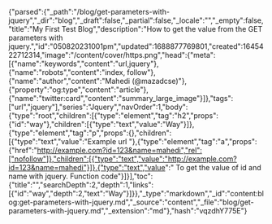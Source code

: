 {"parsed":{"_path":"/blog/get-parameters-with-jquery","_dir":"blog","_draft":false,"_partial":false,"_locale":"","_empty":false,"title":"My First Test Blog","description":"How to get the value from the GET parameters with jquery.","id":"050820231001pm","updated":1688877769801,"created":1645422712314,"image":"/content/cover/https.png","head":{"meta":[{"name":"keywords","content":"url,jquery"},{"name":"robots","content":"index, follow"},{"name":"author","content":"Mahedi (@mazadcse)"},{"property":"og:type","content":"article"},{"name":"twitter:card","content":"summary_large_image"}]},"tags":["url","jquery"],"series":"Jquery","navOrder":1,"body":{"type":"root","children":[{"type":"element","tag":"h2","props":{"id":"way"},"children":[{"type":"text","value":"Way"}]},{"type":"element","tag":"p","props":{},"children":[{"type":"text","value":"Example url "},{"type":"element","tag":"a","props":{"href":"http://example.com?id=123&name=mahedi","rel":["nofollow"]},"children":[{"type":"text","value":"http://example.com?id=123&name=mahedi"}]},{"type":"text","value":" To get the value of id and name with jquery. Function code"}]}],"toc":{"title":"","searchDepth":2,"depth":1,"links":[{"id":"way","depth":2,"text":"Way"}]}},"_type":"markdown","_id":"content:blog:get-parameters-with-jquery.md","_source":"content","_file":"blog/get-parameters-with-jquery.md","_extension":"md"},"hash":"vqzdhY775E"}
